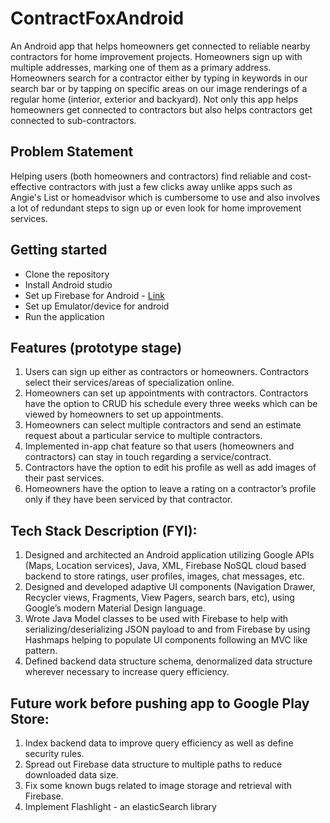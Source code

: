 # ContractFoxAndroid

An Android app that helps homeowners get connected to reliable nearby contractors for home improvement projects. Homeowners sign up with multiple addresses, marking one of them as a primary address. Homeowners search for a contractor either by typing in keywords in our search bar or by tapping on specific areas on our image renderings of a regular home (interior, exterior and backyard). Not only this app helps homeowners get connected to contractors but also helps contractors get connected to sub-contractors.

## Problem Statement

Helping users (both homeowners and contractors) find reliable and cost-effective contractors with just a few clicks away unlike apps such as Angie's List or homeadvisor which is cumbersome to use and also involves a lot of redundant steps to sign up or even look for home improvement services. 

## Getting started 

* Clone the repository
* Install Android studio
* Set up Firebase for Android - [Link](https://firebase.google.com/docs/android/setup) <br>
* Set up Emulator/device for android
* Run the application

## Features (prototype stage)
 
1. Users can sign up either as contractors or homeowners. Contractors select their services/areas of specialization online.
2. Homeowners can set up appointments with contractors. Contractors have the option to CRUD his schedule every three weeks which can be viewed by homeowners to set up appointments.
3. Homeowners can select multiple contractors and send an estimate request about a particular service to multiple contractors.
4. Implemented in-app chat feature so that users (homeowners and contractors) can stay in touch regarding a service/contract.
5. Contractors have the option to edit his profile as well as add images of their past services.
6. Homeowners have the option to leave a rating on a contractor’s profile only if they have been serviced by that contractor. 

## Tech Stack Description (FYI): 

1. Designed and architected an Android application utilizing Google APIs (Maps, Location services), Java, XML, Firebase NoSQL cloud based backend to store ratings, user profiles, images, chat messages, etc. 
2. Designed and developed adaptive UI components (Navigation Drawer, Recycler views, Fragments, View Pagers, search bars, etc), using Google’s modern Material Design language. 
3. Wrote Java Model classes to be used with Firebase to help with serializing/deserializing JSON payload to and from Firebase by using Hashmaps helping to populate UI components following an MVC like pattern.
4. Defined backend data structure schema, denormalized data structure wherever necessary to increase query efficiency. 


## Future work before pushing app to Google Play Store: 

1. Index backend data to improve query efficiency as well as define security rules. 
2. Spread out Firebase data structure to multiple paths to reduce downloaded data size. 
3. Fix some known bugs related to image storage and retrieval with Firebase. 
4. Implement Flashlight - an elasticSearch library



